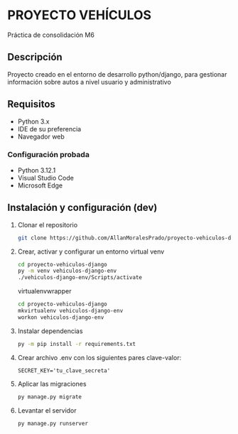 # PROYECTO VEHÍCULOS
Práctica de consolidación M6

## Descripción
Proyecto creado en el entorno de desarrollo python/django, para gestionar información sobre autos a nivel usuario y administrativo

## Requisitos
- Python 3.x
- IDE de su preferencia
- Navegador web

### Configuración probada
- Python 3.12.1
- Visual Studio Code
- Microsoft Edge

## Instalación y configuración (dev)
1) Clonar el repositorio
    ```bash
    git clone https://github.com/AllanMoralesPrado/proyecto-vehiculos-django.git
    ```
2) Crear, activar y configurar un entorno virtual
    venv
    ```bash
    cd proyecto-vehiculos-django
    py -m venv vehiculos-django-env
    ./vehiculos-django-env/Scripts/activate
    ```
    virtualenvwrapper
    ```bash
    cd proyecto-vehiculos-django
    mkvirtualenv vehiculos-django-env
    workon vehiculos-django-env
    ```
3) Instalar dependencias
    ```bash
    py -m pip install -r requirements.txt
    ```
4) Crear archivo .env con los siguientes pares clave-valor:
    ```dotenv
    SECRET_KEY='tu_clave_secreta'
    ```
5) Aplicar las migraciones
    ```bash
    py manage.py migrate
    ```
6) Levantar el servidor
    ```bash
    py manage.py runserver
    ```